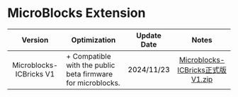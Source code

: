 # MicroBlocks Extension
| Version   | Optimization | Update Date   | Notes |
| :---: | --- | :---: | :---: |
| Microblocks-ICBricks V1 | + Compatible with the public beta firmware for microblocks.   | <font style="color:rgb(0, 0, 0);">2024/11/23</font> | [Microblocks-ICBricks正式版V1.zip](https://www.yuque.com/attachments/yuque/0/2025/zip/48043751/1736925098476-9150b67b-c0d7-446a-87bb-5282b4dcd8a0.zip) |


